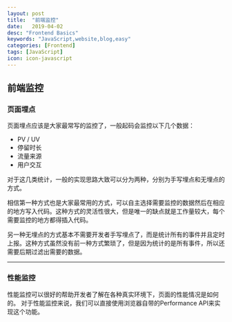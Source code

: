 ```yaml
---
layout: post
title:  "前端监控"
date:   2019-04-02
desc: "Frontend Basics"
keywords: "JavaScript,website,blog,easy"
categories: [Frontend]
tags: [JavaScript]
icon: icon-javascript
---
```

## 前端监控

### **页面埋点**

页面埋点应该是大家最常写的监控了，一般起码会监控以下几个数据：

* PV / UV
* 停留时长
* 流量来源
* 用户交互

对于这几类统计，一般的实现思路大致可以分为两种，分别为手写埋点和无埋点的方式。

相信第一种方式也是大家最常用的方式，可以自主选择需要监控的数据然后在相应的地方写入代码。这种方式的灵活性很大，但是唯一的缺点就是工作量较大，每个需要监控的地方都得插入代码。

另一种无埋点的方式基本不需要开发者手写埋点了，而是统计所有的事件并且定时上报。这种方式虽然没有前一种方式繁琐了，但是因为统计的是所有事件，所以还需要后期过滤出需要的数据。

***

### **性能监控**

性能监控可以很好的帮助开发者了解在各种真实环境下，页面的性能情况是如何的。
对于性能监控来说，我们可以直接使用浏览器自带的Performance API来实现这个功能。

